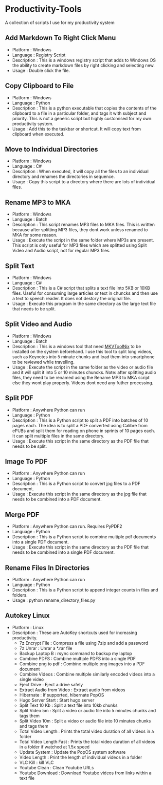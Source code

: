# Productivity-Tools
A collection of scripts I use for my productivity system

## Add Markdown To Right Click Menu
* Platform : Windows
* Language : Registry Script
* Description : This is a windows registry script that adds to Windows OS the ability to create markdown files by right clicking and selecting new.
* Usage : Double click the file.

## Copy Clipboard to File
* Platform : Windows
* Language : Python
* Description : This is a python executable that copies the contents of the clipboard to a file in a particular folder, and tags it with subject and priority. This is not a generic script but highly customised for my own productivity system.
* Usage : Add this to the taskbar or shortcut. It will copy text from clipboard when executed.

## Move to Individual Directories
* Platform : Windows
* Language : C#
* Description : When executed, it will copy all the files to an individual directory and renames the directories in sequence.
* Usage : Copy this script to a directory where there are lots of individual files.

## Rename MP3 to MKA
* Platform : Windows
* Language : Batch
* Description : This script renames MP3 files to MKA files. This is written because after splitting MP3 files, they dont work unless renamed to MKA for some reason.
* Usage : Execute the script in the same folder where MP3s are present. This script is only useful for MP3 files which are splitted using Split Video and Audio script, not for regular MP3 files.

## Split Text
* Platform : Windows
* Language : C#
* Description : This is a C# script that splits a text file into 5KB or 10KB files. Useful for consuming large articles or text in chuncks and then use a text to speech reader. It does not destory the original file.
* Usage : Execute this program in the same directory as the large text file that needs to be split.

## Split Video and Audio
* Platform : Windows
* Language : Batch
* Description : This is a windows tool that need [MKVToolNix](https://www.videohelp.com/software/MKVToolNix) to be installed on the system beforehand. I use this tool to split long videos, such as Keynotes into 5 minute chunks and load them into smartphone to be reviewed while travelling.
* Usage : Execute the script in the same folder as the video or audio file and it will split it into 5 or 10 minutes chuncks. Note: after splitting audio files, they need to be renamed using the Rename MP3 to MKA script else they wont play properly. Videos dont need any futher processing.


## Split PDF
* Platform : Anywhere Python can run
* Language : Python
* Description : This is a Python script to split a PDF into batches of 10 pages each. The idea is to split a PDF converted using Calibre from ePUBs and split them for reading on phone in sprints of 10 pages each. It can split multiple files in the same directory.
* Usage : Execute this script in the same directory as the PDF file that needs to be split.

## Image To PDF
* Platform : Anywhere Python can run
* Language : Python
* Description : This is a Python script to convert jpg files to a PDF document.
* Usage : Execute this script in the same directory as the jpg file that needs to be combined into a PDF document.

## Merge PDF
* Platform : Anywhere Python can run. Requires PyPDF2
* Language : Python
* Description : This is a Python script to combine multiple pdf documents into a single PDF document.
* Usage : Execute this script in the same directory as the PDF file that needs to be combined into a single PDF document.

## Rename Files In Directories
* Platform : Anywhere Python can run
* Language : Python
* Description : This is a Python script to append integer counts in files and folders.
* Usage : python rename_directory_files.py <name of directory>

## Autokey Linux
* Platform : Linux
* Description : These are AutoKey shortcuts used for increasing productivity.
    * 7z Encrypt File : Compress a file using 7zip and add a password
    * 7z Unrar : Unrar a *.rar file
    * Backup Laptop B : rsync command to backup my laptop
    * Combine PDFS : Combine multiple PDFS into a single PDF
    * Combine png to pdf : Combine multiple png images into a PDF document
    * Combine Videos : Combine multiple similarly encoded videos into a single video
    * Eject Drive : Eject a drive safely
    * Extract Audio from Video : Extract audio from videos
    * Hibernate : If supported, hibernate PopOS
    * Hugo Server Start : Start hugo server
    * Split Text 10 Kb : Split a text file into 10kb chunks
    * Split Video 5m : Split a video or audio file into 5 minutes chunks and tags them
    * Split Video 10m : Split a video or audio file into 10 minutes chunks and tags them
    * Total Video Length : Prints the total video duration of all videos in a folder
    * Total Video Length Fast : Prints the total video duration of all videos in a folder if watched at 1.5x speed
    * Update System : Update the PopOS system software
    * Video Length : Print the length of individual videos in a folder
    * VLC Kill : kill VLC
    * Youtube Clean : Clean Youtube URLs
    * Youtube Download : Download Youtube videos from links within a text file
